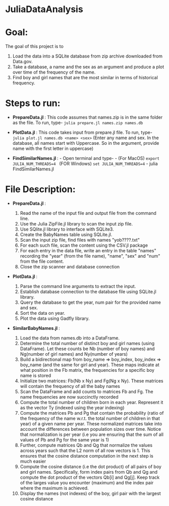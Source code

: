 # JuliaDataAnalysis
# Goal:
The goal of this project is to 
1) Load the data into a SQLite database from zip archive downloaded from Data.gov.
2) Take a database, a name  and the sex as an argument and produce a plot over time of the frequency of the name.
3) Find boy and girl names that are the most similar in terms of historical frequency. 

# Steps to run:

- <b> PrepareData.jl </b>: This code assumes that names.zip is in the same folder as the file.
   To run, type- ```julia prepare.jl names.zip names.db```

- <b> PlotData.jl </b> : This code takes input from prepare.jl file.
   To run, type-``` julia plot.jl names.db <name> <sex>```
   (Enter any name and sex. In the database, all names start with Uppercase. So in the argument, provide name with the first letter in uppercase)
  
- <b> FindSimilarNames.jl </b> : 
      - Open terminal and type-
      - (For MacOS) ```export JULIA_NUM_THREADS=4 ```
        (FOR Windows) ```set JULIA_NUM_THREADS=4```
      - julia FindSimilarNames.jl
   
# File Description:  
- <b> PrepareData.jl </b>: 
  1) Read the name of the input file and output file from the command line.
  2) Use the Julia ZipFile.jl library to scan the input zip file. 
  3) Use SQlite.jl library to interface with SQLite3.
  4) Create the BabyNames table using SQLite.jl.  
  5) Scan the input zip file, find files with names "yob????.txt"
  6) For each such file, scan the content using the CSV.jl package 
  7) For each entry in the data file, write an entry in the table "names" recording the "year" (from the file name), "name", "sex" and "num" from the file content.
  8) Close the zip scanner and database connection
 
- <b> PlotData.jl </b>:
  1) Parse the command line arguments to extract the input.
  2) Establish database connection to the database file using SQLite.jl library.
  3) Query the database to get the year, num pair for the provided name and sex.
  4) Sort the data on year.
  5) Plot the data using Gadfly library.
   
- <b> SimilarBabyNames.jl </b>:
   1) Load the data from names.db into a DataFrame.
   2) Determine the total number of distinct boy and girl names (using DataFrame). Let these counts be Nb (number of boy names) and Ng(number of girl names) and Ny(number of years)
   3) Build a bidirectional map from boy_name => boy_index, boy_index => boy_name (and the same for girl and year). These maps indicate at what position in the Fb matrix, the frequencies for a specific boy name is stored
   4) Initialize two matrices: Fb(Nb x Ny) and Fg(Ng x Ny). These matrices will contain the frequency of all the baby names
   5) Scan the DataFrame and add counts to matrices Fb and Fg. The name frequencies are now succinctly recorded
   6) Compute the total number of children born in each year. Represent it as the vector Ty (indexed using the year indexing)
   7) Compute the matrices Pb and Pg that contain the probability (ratio of the frequency of the name w.r.t. the total number of children in that year) of a given name per year. These normalized matrices take into account the differences between population sizes over time. Notice that normalization is per year (i.e you are ensuring that the sum of all values of Pb and Pg for the same year is 1)
   8) Further, compute matrices Qb and Qg that normalize the values across years such that the L2 norm of all row vectors is 1. This ensures that the cosine distance computation in the next step is much easier
   9) Compute the cosine distance (i.e the dot product) of all pairs of boy and girl names. Specifically, form index pairs from Qb and Qg and compute the dot product of the vectors Qb[i] and Qg[j]. Keep track of the larges value you encounter (maximum) and the index pair where the maximum is achieved.
  10) Display the names (not indexes) of the boy, girl pair with the largest cosine distance 
  
